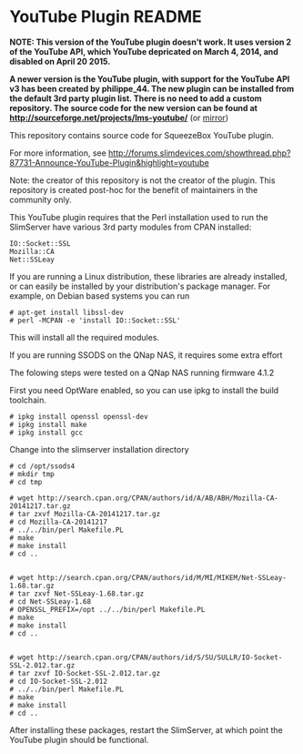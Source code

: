 YouTube Plugin README
=====================

**NOTE: This version of the YouTube plugin doesn't work. It uses version 2 of the YouTube API, which YouTube depricated on
March 4, 2014, and disabled on April 20 2015.**

**A newer version is the YouTube plugin, with support for the YouTube API v3 has been created by philippe_44. The new plugin can be installed from the default 3rd party plugin list. There is no need to add a custom repository. The source code for the new version can be found at http://sourceforge.net/projects/lms-youtube/** (or [mirror](https://github.com/danielvijge/squeezebox-youtube/tree/sf_lms-youtube))

This repository contains source code for SqueezeBox YouTube plugin.

For more information, see http://forums.slimdevices.com/showthread.php?87731-Announce-YouTube-Plugin&highlight=youtube

Note: the creator of this repository is not the creator of the plugin. This repository is created post-hoc for the benefit of maintainers in the community only.

This YouTube plugin requires that the Perl installation used to run
the SlimServer have various 3rd party modules from CPAN installed:

    IO::Socket::SSL
    Mozilla::CA
    Net::SSLeay

If you are running a Linux distribution, these libraries are already installed, or can easily be installed by
your distribution's package manager. For example, on Debian based systems you can run

    # apt-get install libssl-dev
    # perl -MCPAN -e 'install IO::Socket::SSL'

This will install all the required modules.

If you are running SSODS on the QNap NAS, it requires some extra effort

The folowing steps were tested on a QNap NAS running firmware 4.1.2

First you need OptWare enabled, so you can use ipkg to install the
build toolchain.

    # ipkg install openssl openssl-dev
    # ipkg install make
    # ipkg install gcc

Change into the slimserver installation directory

    # cd /opt/ssods4
    # mkdir tmp
    # cd tmp

    # wget http://search.cpan.org/CPAN/authors/id/A/AB/ABH/Mozilla-CA-20141217.tar.gz
    # tar zxvf Mozilla-CA-20141217.tar.gz
    # cd Mozilla-CA-20141217
    # ../../bin/perl Makefile.PL
    # make
    # make install
    # cd ..


    # wget http://search.cpan.org/CPAN/authors/id/M/MI/MIKEM/Net-SSLeay-1.68.tar.gz
    # tar zxvf Net-SSLeay-1.68.tar.gz
    # cd Net-SSLeay-1.68
    # OPENSSL_PREFIX=/opt ../../bin/perl Makefile.PL
    # make
    # make install
    # cd ..


    # wget http://search.cpan.org/CPAN/authors/id/S/SU/SULLR/IO-Socket-SSL-2.012.tar.gz
    # tar zxvf IO-Socket-SSL-2.012.tar.gz
    # cd IO-Socket-SSL-2.012
    # ../../bin/perl Makefile.PL
    # make
    # make install
    # cd ..


After installing these packages, restart the SlimServer, at which point
the YouTube plugin should be functional.
